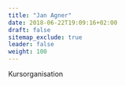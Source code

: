 ```yaml
---
title: "Jan Agner"
date: 2018-06-22T19:09:16+02:00
draft: false
sitemap_exclude: true
leader: false
weight: 100
---
```


Kursorganisation
